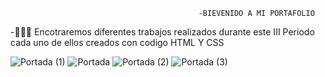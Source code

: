                                               -BIEVENIDO A MI PORTAFOLIO
-👩🏻‍💻 Encotraremos diferentes trabajos realizados durante este III Periodo cada uno de ellos creados con codigo HTML Y CSS


![Portada (1)](https://user-images.githubusercontent.com/79730258/127582881-5d260518-63a1-4696-9803-ffc51f8bfdc0.png)
![Portada](https://user-images.githubusercontent.com/79730258/127584319-9753e1c9-d2ba-4475-87e1-6f73fd81f34e.jpg)
![Portada (2)](https://user-images.githubusercontent.com/79730258/127590573-bd49a8bb-8821-4594-9cc8-e6dc04eb5af6.png)
![Portada (3)](https://user-images.githubusercontent.com/79730258/127592783-ab2a3b0c-9aad-491e-bfc0-4fb7b8aedf7a.png)

